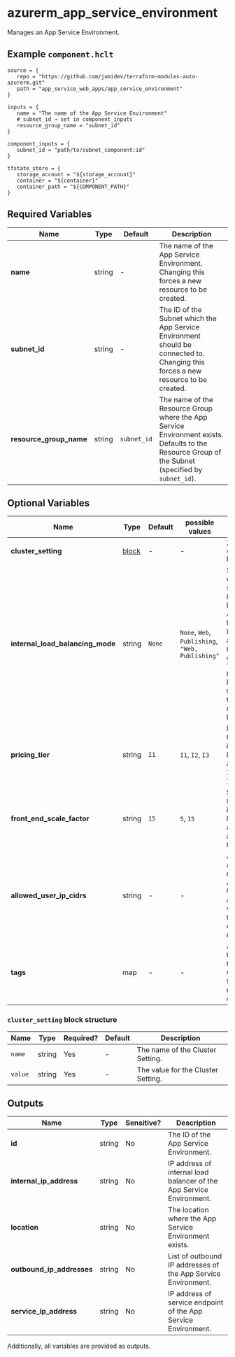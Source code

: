 # azurerm_app_service_environment

Manages an App Service Environment.

## Example `component.hclt`

```hcl
source = {
   repo = "https://github.com/jumidev/terraform-modules-auto-azurerm.git"   
   path = "app_service_web_apps/app_service_environment"   
}

inputs = {
   name = "The name of the App Service Environment"   
   # subnet_id → set in component_inputs
   resource_group_name = "subnet_id"   
}

component_inputs = {
   subnet_id = "path/to/subnet_component:id"   
}

tfstate_store = {
   storage_account = "${storage_account}"   
   container = "${container}"   
   container_path = "${COMPONENT_PATH}"   
}

```

## Required Variables

| Name | Type |  Default  |  Description |
| ---- | --------- |  ----------- | ----------- |
| **name** | string |  -  |  The name of the App Service Environment. Changing this forces a new resource to be created. | 
| **subnet_id** | string |  -  |  The ID of the Subnet which the App Service Environment should be connected to. Changing this forces a new resource to be created. | 
| **resource_group_name** | string |  `subnet_id`  |  The name of the Resource Group where the App Service Environment exists. Defaults to the Resource Group of the Subnet (specified by `subnet_id`). | 

## Optional Variables

| Name | Type |  Default  |  possible values |  Description |
| ---- | --------- |  ----------- | ----------- | ----------- |
| **cluster_setting** | [block](#cluster_setting-block-structure) |  -  |  -  |  Zero or more `cluster_setting` blocks. | 
| **internal_load_balancing_mode** | string |  `None`  |  `None`, `Web`, `Publishing`, `"Web, Publishing"`  |  Specifies which endpoints to serve internally in the Virtual Network for the App Service Environment. Possible values are `None`, `Web`, `Publishing` and combined value `"Web, Publishing"`. Defaults to `None`. Changing this forces a new resource to be created. | 
| **pricing_tier** | string |  `I1`  |  `I1`, `I2`, `I3`  |  Pricing tier for the front end instances. Possible values are `I1`, `I2` and `I3`. Defaults to `I1`. | 
| **front_end_scale_factor** | string |  `15`  |  `5`, `15`  |  Scale factor for front end instances. Possible values are between `5` and `15`. Defaults to `15`. | 
| **allowed_user_ip_cidrs** | string |  -  |  -  |  Allowed user added IP ranges on the ASE database. Use the addresses you want to set as the explicit egress address ranges. | 
| **tags** | map |  -  |  -  |  A mapping of tags to assign to the resource. Changing this forces a new resource to be created. | 

### `cluster_setting` block structure

| Name | Type | Required? | Default | Description |
| ---- | ---- | --------- | ------- | ----------- |
| `name` | string | Yes | - | The name of the Cluster Setting. |
| `value` | string | Yes | - | The value for the Cluster Setting. |



## Outputs

| Name | Type | Sensitive? | Description |
| ---- | ---- | --------- | --------- |
| **id** | string | No  | The ID of the App Service Environment. | 
| **internal_ip_address** | string | No  | IP address of internal load balancer of the App Service Environment. | 
| **location** | string | No  | The location where the App Service Environment exists. | 
| **outbound_ip_addresses** | string | No  | List of outbound IP addresses of the App Service Environment. | 
| **service_ip_address** | string | No  | IP address of service endpoint of the App Service Environment. | 

Additionally, all variables are provided as outputs.
